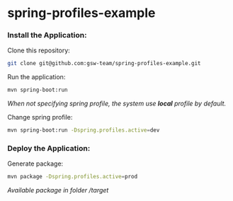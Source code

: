 spring-profiles-example
===

### Install the Application:
Clone this repository:
```sh
git clone git@github.com:gsw-team/spring-profiles-example.git
```

Run the application:
```sh
mvn spring-boot:run
```

*When not specifying spring profile, the system use **local** profile by default.*

Change spring profile:
```sh
mvn spring-boot:run -Dspring.profiles.active=dev
```

### Deploy the Application:

Generate package:
```sh
mvn package -Dspring.profiles.active=prod
```

*Available package in folder /target*
